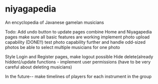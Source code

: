 # niyagapedia
An encyclopedia of Javanese gamelan musicians

Todo:
Add undo button to update pages
combine Home and Niyagapedia pages
make sure all basic features are working
implement photo upload capability (DONE!!)
test photo capability further and handle odd-sized photos
be able to select multiple musicians for one photo

Style Login and Register pages, make logout possible
Hide delete(already hidden)/update functions - implement user permissions (have to be very careful about deleting musicians)

In the future-- make timelines of players for each instrument in the group
